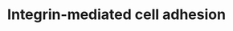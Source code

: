 ---
annotations:
- id: PW:0000286
  parent: signaling pathway
  type: Pathway Ontology
  value: integrin mediated signaling pathway
authors:
- MaintBot
- Thomas
- Ddigles
description: 'Integrins are receptors that mediate attachment between a cell and the
  tissues surrounding it, which may be other cells or the extracellular matrix (ECM).
  They also play a role in cell signaling and thereby define cellular shape, mobility,
  and regulate the cell cycle.  Source: [[wikipedia:Integrins|Wikipedia]]'
last-edited: 2013-10-17
organisms:
- Danio rerio
redirect_from:
- /index.php/Pathway:WP1386
- /instance/WP1386
revision: null
schema-jsonld:
- '@context': https://schema.org/
  '@id': https://wikipathways.github.io/pathways/WP1386.html
  '@type': Dataset
  creator:
    '@type': Organization
    name: WikiPathways
  description: 'Integrins are receptors that mediate attachment between a cell and
    the tissues surrounding it, which may be other cells or the extracellular matrix
    (ECM). They also play a role in cell signaling and thereby define cellular shape,
    mobility, and regulate the cell cycle.  Source: [[wikipedia:Integrins|Wikipedia]]'
  keywords:
  - ACTN
  - ARHGEF7
  - CAPN1
  - CAPN11
  - CAPN5
  - CAPN6
  - CAPNS1
  - CH211-127H20.2
  - CSK
  - DKEY-234H16.4
  - HRAS
  - ITGA11
  - ITGA4
  - ITGA7
  - ITGA8
  - ITGAE
  - ITGAL
  - ITGAM
  - ITGAX
  - ITGB1
  - ITGB4
  - LOC100002756
  - LOC100007176
  - LOC100151619
  - LOC407685
  - LOC557797
  - LOC557935
  - LOC560549
  - LOC563639
  - LOC570311
  - LOC570868
  - LOC571984
  - LOC572348
  - LOC792354
  - LOC797491
  - MAP2K3
  - MAPK12
  - MYLK2
  - MYO
  - MYO-P
  - PAK3
  - PAK6
  - PI5K
  - RAC3
  - ROCK1
  - SOS1
  - TNS1
  - VAV2
  - akt2
  - braf
  - capn2l
  - capn3
  - capn7
  - capn9
  - cav1
  - cav2
  - cav3
  - cdc42l
  - crk
  - dock1
  - fynb
  - grb2
  - ilk
  - itga2b
  - itga5
  - itga6
  - itgav
  - itgb3b
  - itgb5
  - itgb8
  - map2k1
  - map2k6
  - mapk1
  - mapk10
  - mapk4
  - mapk6
  - mapk7
  - p110
  - pak1
  - pak2a
  - pik3r2
  - ptk2.1
  - pxn
  - rac1
  - rac2
  - raf1
  - rap1a
  - rap1b
  - rho
  - rock2a
  - sepp1a
  - src
  - tln1
  - vcl
  - wu:fk86g11
  - zgc:153787
  - zgc:162320
  - zgc:171680
  - zgc:172137
  - zgc:172250
  - zgc:175192
  - zgc:63474
  - zgc:92014
  - zgc:92074
  license: CC0
  name: Integrin-mediated cell adhesion
seo: CreativeWork
title: Integrin-mediated cell adhesion
wpid: WP1386
---